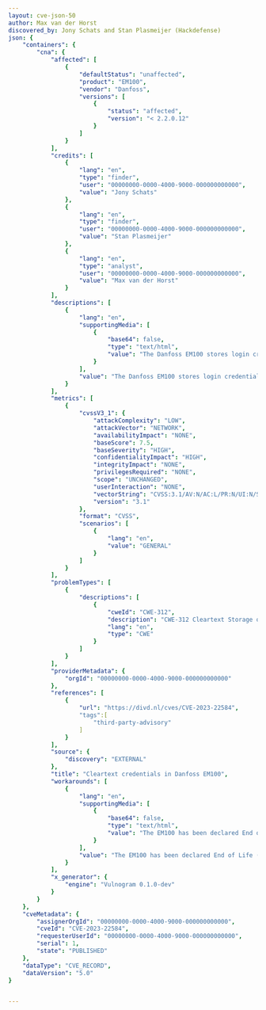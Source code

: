 ```yaml
---
layout: cve-json-50
author: Max van der Horst
discovered_by: Jony Schats and Stan Plasmeijer (Hackdefense)
json: {
    "containers": {
        "cna": {
            "affected": [
                {
                    "defaultStatus": "unaffected",
                    "product": "EM100",
                    "vendor": "Danfoss",
                    "versions": [
                        {
                            "status": "affected",
                            "version": "< 2.2.0.12"
                        }
                    ]
                }
            ],
            "credits": [
                {
                    "lang": "en",
                    "type": "finder",
                    "user": "00000000-0000-4000-9000-000000000000",
                    "value": "Jony Schats"
                },
                {
                    "lang": "en",
                    "type": "finder",
                    "user": "00000000-0000-4000-9000-000000000000",
                    "value": "Stan Plasmeijer"
                },
                {
                    "lang": "en",
                    "type": "analyst",
                    "user": "00000000-0000-4000-9000-000000000000",
                    "value": "Max van der Horst"
                }
            ],
            "descriptions": [
                {
                    "lang": "en",
                    "supportingMedia": [
                        {
                            "base64": false,
                            "type": "text/html",
                            "value": "The Danfoss EM100 stores login credentials in cleartext."
                        }
                    ],
                    "value": "The Danfoss EM100 stores login credentials in cleartext."
                }
            ],
            "metrics": [
                {
                    "cvssV3_1": {
                        "attackComplexity": "LOW",
                        "attackVector": "NETWORK",
                        "availabilityImpact": "NONE",
                        "baseScore": 7.5,
                        "baseSeverity": "HIGH",
                        "confidentialityImpact": "HIGH",
                        "integrityImpact": "NONE",
                        "privilegesRequired": "NONE",
                        "scope": "UNCHANGED",
                        "userInteraction": "NONE",
                        "vectorString": "CVSS:3.1/AV:N/AC:L/PR:N/UI:N/S:U/C:H/I:N/A:N",
                        "version": "3.1"
                    },
                    "format": "CVSS",
                    "scenarios": [
                        {
                            "lang": "en",
                            "value": "GENERAL"
                        }
                    ]
                }
            ],
            "problemTypes": [
                {
                    "descriptions": [
                        {
                            "cweId": "CWE-312",
                            "description": "CWE-312 Cleartext Storage of Sensitive Information",
                            "lang": "en",
                            "type": "CWE"
                        }
                    ]
                }
            ],
            "providerMetadata": {
                "orgId": "00000000-0000-4000-9000-000000000000"
            },
            "references": [
                {
                    "url": "https://divd.nl/cves/CVE-2023-22584",
                    "tags":[
                        "third-party-advisory"
                    ]
                }
            ],
            "source": {
                "discovery": "EXTERNAL"
            },
            "title": "Cleartext credentials in Danfoss EM100",
            "workarounds": [
                {
                    "lang": "en",
                    "supportingMedia": [
                        {
                            "base64": false,
                            "type": "text/html",
                            "value": "The EM100 has been declared End of Life (EOL). Danfoss advises phasing out this type of device."
                        }
                    ],
                    "value": "The EM100 has been declared End of Life (EOL). Danfoss advises phasing out this type of device."
                }
            ],
            "x_generator": {
                "engine": "Vulnogram 0.1.0-dev"
            }
        }
    },
    "cveMetadata": {
        "assignerOrgId": "00000000-0000-4000-9000-000000000000",
        "cveId": "CVE-2023-22584",
        "requesterUserId": "00000000-0000-4000-9000-000000000000",
        "serial": 1,
        "state": "PUBLISHED"
    },
    "dataType": "CVE_RECORD",
    "dataVersion": "5.0"
}


---
```

